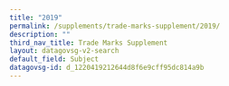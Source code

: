 ```yaml
---
title: "2019"
permalink: /supplements/trade-marks-supplement/2019/
description: ""
third_nav_title: Trade Marks Supplement
layout: datagovsg-v2-search
default_field: Subject
datagovsg-id: d_1220419212644d8f6e9cff95dc814a9b
---
```

